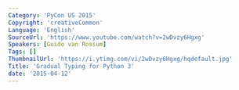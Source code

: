 ```yaml
---
Category: 'PyCon US 2015'
Copyright: 'creativeCommon'
Language: 'English'
SourceUrl: 'https://www.youtube.com/watch?v=2wDvzy6Hgxg'
Speakers: [Guido van Rossum]
Tags: []
ThumbnailUrl: 'https://i.ytimg.com/vi/2wDvzy6Hgxg/hqdefault.jpg'
Title: 'Gradual Typing for Python 3'
date: '2015-04-12'
---
```

